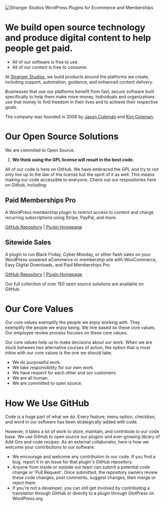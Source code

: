 ![Stranger Studios WordPress Plugins for Ecommerce and Memberships](https://www.strangerstudios.com/wp-content/uploads/2022/05/Stranger-Studios-banner.png)

# We build open source technology and produce digital content to help people get paid.

- All of our software is free to use.
- All of our content is free to consume.

At [Stranger Studios](https://www.strangerstudios.com), we build products around the platforms we create, including support, automation, guidance, and enhanced content delivery. 

Businesses that use our platforms benefit from fast, secure software built specifically to help them make more money. Individuals and organizations use that money to find freedom in their lives and to achieve their respective goals.

The company was founded in 2006 by [Jason Coleman](https://github.com/ideadude) and [Kim Coleman](https://github.com/kimcoleman).

# Our Open Source Solutions

We are commited to Open Source.

1. **We think using the GPL license will result in the best code.**

All of our code is here on GitHub. We have embraced the GPL and try to not only live up to the law of the license but the spirit of it as well. This means making our code accessible to everyone. Check out our respositories here on Github, including:

## Paid Memberships Pro
A WordPress membership plugin to restrict access to content and charge recurring subscriptions using Stripe, PayPal, and more.

[GitHub Repository](https://github.com/strangerstudios/paid-memberships-pro/) | [Plugin Homepage](https://www.paidmembershipspro.com)

## Sitewide Sales
A plugin to run Black Friday, Cyber Monday, or other flash sales on your WordPress-powered eCommerce or membership site with WooCommerce, Easy Digital Downloads, and Paid Memberships Pro.

[GitHub Repository](https://github.com/strangerstudios/sitewide-sales) | [Plugin Homepage](https://sitewidesales.com/)

Our full collection of over 150 open source solutions are available on GitHub.

# Our Core Values

Our core values exemplify the people we enjoy working with. They exemplify the people we enjoy being. We hire based on these core values. Our employee review process focuses on these core values.

Our core values help us to make decisions about our work. When we are stuck between two alternative courses of action, the option that is most inline with our core values is the one we should take.

- We do purposeful work.
- We take responsibility for our own work.
- We have respect for each other and our customers.
- We are all human.
- We are committed to open source.

# How We Use GitHub

Code is a huge part of what we do. Every feature, menu option, checkbox, and word in our software has been strategically added with code.

However, it takes a lot of work to store, maintain, and contribute to our code base. We use GitHub to open source our plugins and ever-growing library of Add Ons and code recipes. As an external collaborator, here is how we welcome your contributions to our software:

- We encourage and welcome any contribution to our code. If you find a bug, report it in an Issue for that plugin's GitHub repository.
- Anyone from inside or outside our team can submit a potential code change or 'Pull Request'. Once submitted, the repository owners review these code changes, post comments, suggest changes, then merge or reject them.
- If you're not a developer, you can still get involved by contributing a translation through GitHub or directly to a plugin through GlotPress on WordPress.org.

